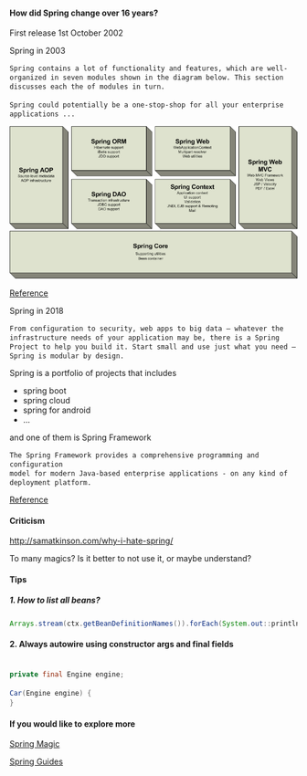#### How did Spring change over 16 years?

First release 1st October 2002

Spring in 2003

```
Spring contains a lot of functionality and features, which are well-organized in seven modules shown in the diagram below. This section discusses each the of modules in turn.

Spring could potentially be a one-stop-shop for all your enterprise applications ...
```

![Alt text](img/spring-overview.gif?raw=true "Title")

[Reference]( https://docs.spring.io/spring/docs/1.2.2/reference/)


Spring in 2018

```
From configuration to security, web apps to big data – whatever the infrastructure needs of your application may be, there is a Spring Project to help you build it. Start small and use just what you need – Spring is modular by design.
```

Spring is a portfolio of projects that includes
* spring boot
* spring cloud
* spring for android
* ...

and one of them is Spring Framework

```
The Spring Framework provides a comprehensive programming and configuration
model for modern Java-based enterprise applications - on any kind of deployment platform.
```

[Reference]( https://spring.io/projects/spring-framework)

#### Criticism

http://samatkinson.com/why-i-hate-spring/

To many magics? Is it better to not use it, or maybe understand?

#### Tips

##### 1. How to list all beans?
```java
Arrays.stream(ctx.getBeanDefinitionNames()).forEach(System.out::println);
```

#### 2. Always autowire using constructor args and final fields
```java

private final Engine engine;

Car(Engine engine) {
}
```

#### If you would like to explore more

[Spring Magic](https://content.pivotal.io/springone-platform-2017/its-a-kind-of-magic-under-the-covers-of-spring-boot-brian-clozel-st%C3%A9phane-nicoll)

[Spring Guides](https://spring.io/guides)
